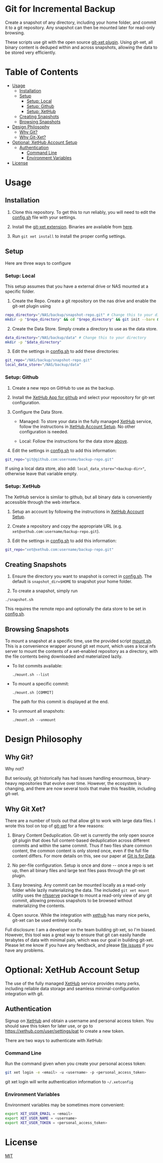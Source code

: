 # Git for Incremental Backup

Create a snapshot of any directory, including your home folder, and commit it to a git repository.  Any snapshot can then be mounted later for read-only browsing.  

These scripts use git with the open source [git-xet plugin](https://github.com/xetdata/xet-core).  Using git-xet, all binary content is deduped within and across snapshots, allowing the data to be stored very efficiently.

# Table of Contents

* [Usage](#usage)
  * [Installation](#installation)
  * [Setup](#setup)
    * [Setup: Local](#setup-local)
    * [Setup: Github](#setup-github)
    * [Setup: XetHub](#setup-xethub)
  * [Creating Snapshots](#creating-snapshots)
  * [Browsing Snapshots](#browsing-snapshots)
* [Design Philosophy](#design-philosophy)
  * [Why Git?](#why-git)
  * [Why Git-Xet?](#why-git-xet)
* [Optional: XetHub Account Setup](#optional-xethub-account-setup)
  * [Authentication](#authentication)
    * [Command Line](#command-line)
    * [Environment Variables](#environment-variables)
* [License](#license)

# Usage

## Installation

1. Clone this repository.  To get this to run reliably, you will need to edit the [config.sh](config.sh) file with your settings. 

2. Install the [git-xet extension](https://github.com/xetdata/xet-core).  Binaries are available from [here](https://github.com/xetdata/xet-tools/releases).  

3. Run `git xet install` to install the proper config settings.

## Setup

Here are three ways to configure 

### Setup: Local

This setup assumes that you have a external drive or NAS mounted at a specific folder.  

1. Create the Repo.  Create a git repository on the nas drive and enable the git-xet plugin using 
     
  ```sh
  repo_directory="/NAS/backup/snapshot-repo.git" # Change this to your directory
  mkdir -p "$repo_directory" && cd "$repo_directory" && git init --bare && git xet init
  ``` 

2. Create the Data Store.   Simply create a directory to use as the data store.

  ```sh
  data_directory="/NAS/backup/data" # Change this to your directory
  mkdir -p "$data_directory" 
  ```

3. Edit the settings in [config.sh](config.sh) to add these directories:

  ```sh
  git_repo="/NAS/backup/snapshot-repo.git"
  local_data_store="/NAS/backup/data"
  ```

### Setup: Github

1. Create a new repo on GitHub to use as the backup.

2. Install the [XetHub App for github](https://about.xethub.com/product/integrations/github) and select your repoository for git-xet configuration.

3. Configure the Data Store.

    - Managed: To store your data in the fully managed [XetHub](https://about.xethub.com) service, follow the instructions in [XetHub Account Setup](#optional-xethub-account-setup).  No other configuration is needed. 

    - Local: Follow the instructions for the data store [above](#setup-local). 

4. Edit the settings in [config.sh](config.sh) to add this information:

  ```sh
  git_repo="git@github.com:username/backup-repo.git"
  ```

  If using a local data store, also add: `local_data_store="<backup-dir>"`, otherwise leave that variable empty.

### Setup: XetHub

The XetHub service is similar to github, but all binary data is conveniently accessible through the web interface.

1. Setup an account by following the instructions in [XetHub Account Setup](#optional-xethub-account-setup).  

2. Create a repository and copy the appropriate URL (e.g. `xet@xethub.com:username/backup-repo.git`).

3. Edit the settings in [config.sh](config.sh) to add this information:

  ```sh
  git_repo="xet@xethub.com:username/backup-repo.git"
  ``` 

## Creating Snapshots

1. Ensure the directory you want to snapshot is correct in [config.sh](config.sh).  The default is `snapshot_dir=$HOME` to snapshot your home folder.

2. To create a snapshot, simply run

  ```
  ./snapshot.sh
  ```

  This requires the remote repo and optionally the data store to be set in [config.sh](config.sh).

## Browsing Snapshots

To mount a snapshot at a specific time, use the provided script [mount.sh](mount.sh).  This is a 
convenience wrapper around git xet mount, which uses a local nfs server to mount the contents of a xet-enabled repository as a directory, with the file contents being downloaded and materialized lazily.

- To list commits available: 

  ```
  ./mount.sh --list
  ```

- To mount a specific commit: 

  ```
  ./mount.sh [COMMIT]
  ```
 
  The path for this commit is displayed at the end. 

- To unmount all snapshots:

  ```
  ./mount.sh --unmount 
  ```

# Design Philosophy

## Why Git?

Why not?  

But seriously, git historically has had issues handling enourmous, binary-heavy repositories that evolve over time.  However, the ecosystem is changing, and there are now several tools that make this feasible, including git-xet. 

## Why Git Xet?

There are a number of tools out that allow git to work with large data files.  I wrote this tool on top of [git-xet](https://github.com/xetdata/xet-core) for a few reasons:  

1. Binary Content Deduplication. Git-xet is currently the only open source git plugin that does full content-based deduplication across different commits and within the same commit.  Thus if two files share common content, the common content is only stored once, even if the full file content differs.  For more details on this, see our paper at [Git is for Data](https://www.cidrdb.org/cidr2023/papers/p43-low.pdf).

2. No per-file configuration.  Setup is once and done -- once a repo is set up, then all binary files and large text files pass through the git-xet plugin.

3. Easy browsing.  Any commit can be mounted locally as a read-only folder while lazily materializing the data.  The included `git xet mount` utility uses the [nfsserve](https://github.com/xetdata/nfsserve) package to mount a read-only view of any git commit, allowing previous snapshots to be browsed without materializing the contents.

4. Open source.  While the integration with [xethub](about.xethub.com) has many nice perks, git-xet can be used entirely locally.

Full disclosure:  I am a developer on the team building git-xet, so I'm biased.  However, this tool was a great way to ensure that git can easily handle terabytes of data with minimal pain, which was our goal in building git-xet.  Please let me know if you have any feedback, and please [file issues](https://github.com/xetdata/xet-core/issues) if you have any problems. 

# Optional: XetHub Account Setup

The use of the fully managed [XetHub](about.xethub.com) service provides many perks, including reliable data storage and seamless minimal-configuration integration with git.

## Authentication

Signup on [XetHub](https://xethub.com/user/sign_up) and obtain a username and personal access token. You should save this token for later use, or go to https://xethub.com/user/settings/pat to create a new token. 

There are two ways to authenticate with XetHub:

### Command Line

Run the command given when you create your personal access token:

```bash
git xet login -e <email> -u <username> -p <personal_access_token>
```
git xet login will write authentication information to `~/.xetconfig`

### Environment Variables

Environment variables may be sometimes more convenient:

```bash
export XET_USER_EMAIL = <email>
export XET_USER_NAME = <username>
export XET_USER_TOKEN = <personal_access_token>
```

# License

[MIT](LICENSE)
